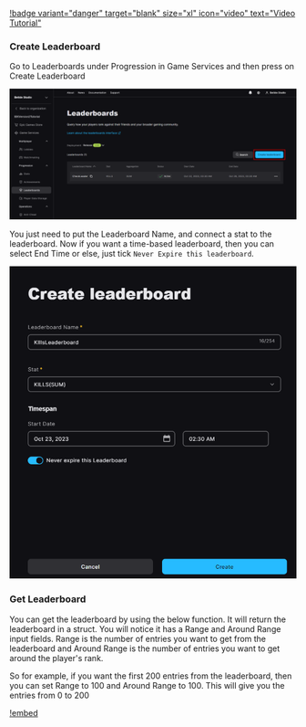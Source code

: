 [!badge variant="danger" target="blank" size="xl" icon="video" text="Video Tutorial"](https://youtu.be/tCuE6YOg_-I?si=saGI9DT7IiF_DwjO)

### Create Leaderboard

Go to Leaderboards under Progression in Game Services and then press on Create Leaderboard

![Create Leaderboard](image-8.png)

You just need to put the Leaderboard Name, and connect a stat to the leaderboard. Now if you want a time-based leaderboard, then you can select End Time or else, just tick `Never Expire this leaderboard`.

![Leaderboard](image-9.png)


### Get Leaderboard

You can get the leaderboard by using the below function. It will return the leaderboard in a struct. You will notice it has a Range and Around Range input fields. Range is the number of entries you want to get from the leaderboard and Around Range is the number of entries you want to get around the player's rank.

So for example, if you want the first 200 entries from the leaderboard, then you can set Range to 100 and Around Range to 100. This will give you the entries from 0 to 200

[!embed](https://blueprintue.com/render/xzinfj9m/)